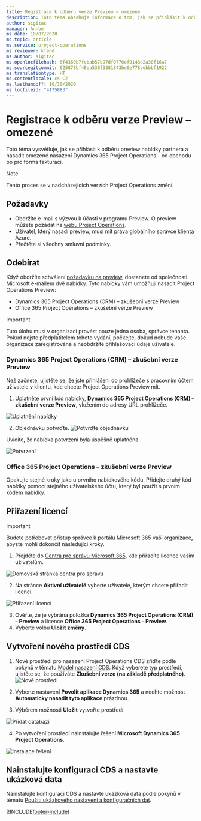 ```yaml
---
title: Registrace k odběru verze Preview – omezené
description: Toto téma obsahuje informace o tom, jak se přihlásit k odběru a nasadit omezené nasazení Project Operations - od obchodu po pro forma fakturaci.
author: sigitac
manager: Annbe
ms.date: 10/07/2020
ms.topic: article
ms.service: project-operations
ms.reviewer: kfend
ms.author: sigitac
ms.openlocfilehash: 6f4360b7febab57b97df0776ef9148d2a38f16a7
ms.sourcegitcommit: 625878bf48ea530f3381843be0e778cebbbf1922
ms.translationtype: HT
ms.contentlocale: cs-CZ
ms.lasthandoff: 10/30/2020
ms.locfileid: "4175883"
---
```

# <a name="sign-up-for-a-preview-subscription---lite"></a>Registrace k odběru verze Preview – omezené 

Toto téma vysvětluje, jak se přihlásit k odběru preview nabídky partnera a nasadit omezené nasazení Dynamics 365 Project Operations - od obchodu po pro forma fakturaci.

> [!NOTE]
> Tento proces se v nadcházejících verzích Project Operations změní.

## <a name="prerequisites"></a>Požadavky

- Obdržíte e-mail s výzvou k účasti v programu Preview. O preview můžete požádat na [webu Project Operations](https://dynamics.microsoft.com/en-us/project-operations/overview/).
- Uživatel, který nasadí preview, musí mít práva globálního správce klienta Azure.
- Přečtěte si všechny smluvní podmínky.

## <a name="subscribe"></a>Odebírat

Když obdržíte schválení [požadavku na preview](https://forms.office.com/FormsPro/Pages/ResponsePage.aspx?id=v4j5cvGGr0GRqy180BHbR56j8lZs0FdAvwT75_WNFyxUMkRDV1NYQU5TNjE2VjhKOVBUNVg2R0s1NC4u), dostanete od společnosti Microsoft e-mailem dvě nabídky. Tyto nabídky vám umožňují nasadit Project Operations Preview:

- Dynamics 365 Project Operations (CRM) – zkušební verze Preview
- Office 365 Project Operations – zkušební verze Preview

> [!IMPORTANT]
> Tuto úlohu musí v organizaci provést pouze jedna osoba, správce tenanta. Pokud nejste předplatitelem tohoto vydání, počkejte, dokud nebude vaše organizace zaregistrována a neobdržíte přihlašovací údaje uživatele.

### <a name="dynamics-365-project-operations-crm---preview-trial"></a>Dynamics 365 Project Operations (CRM) – zkušební verze Preview 

Než začnete, ujistěte se, že jste přihlášeni do prohlížeče s pracovním účtem uživatele v klientu, kde chcete Project Operations Preview mít.

1. Uplatněte první kód nabídky, **Dynamics 365 Project Operations (CRM) – zkušební verze Preview**, vložením do adresy URL prohlížeče.

![Uplatnění nabídky](./media/16RedeemFirstOfferNew.png)

2. Objednávku potvrďte.
![Potvrďte objednávku](./media/17ConfirmOrderNew.png)

Uvidíte, že nabídka potvrzení byla úspěšně uplatněna.

![Potvrzení](./media/18OrderConfirmationNew.png)

### <a name="office-365-project-operations---preview-trial"></a>Office 365 Project Operations – zkušební verze Preview

Opakujte stejné kroky jako u prvního nabídkového kódu. Přidejte druhý kód nabídky pomocí stejného uživatelského účtu, který byl použit s prvním kódem nabídky.

## <a name="assign-licenses"></a>Přiřazení licencí

> [!IMPORTANT]
> Budete potřebovat přístup správce k portálu Microsoft 365 vaší organizace, abyste mohli dokončit následující kroky.


1. Přejděte do [Centra pro správu Microsoft 365](https://portal.office.com/), kde přiřadíte licence vašim uživatelům.

![Domovská stránka centra pro správu](./media/14AdminPortal.png)

2. Na stránce **Aktivní uživatelé** vyberte uživatele, kterým chcete přiřadit licenci.

![Přiřazení licencí](./media/15AssignLicenses.png)

3. Ověřte, že je vybrána položka **Dynamics 365 Project Operations (CRM) – Preview** a licence **Office 365 Project Operations – Preview**. 
4. Vyberte volbu **Uložit změny**.

## <a name="create-a-new-cds-environment"></a>Vytvoření nového prostředí CDS

1. Nové prostředí pro nasazení Project Operations CDS zřiďte podle pokynů v tématu [Model nasazení CDS](lite-deployment.md). Když vyberete typ prostředí, ujistěte se, že používáte **Zkušební verze (na základě předplatného)**.
![Nové prostředí](./media/19CreateEnvironment.png)

2. Vyberte nastavení **Povolit aplikace Dynamics 365** a nechte možnost **Automaticky nasadit tyto aplikace** prázdnou.  
3. Výběrem možnosti **Uložit** vytvořte prostředí.

![Přidat databázi](./media/20CreateEnvironment1.png)

4. Po vytvoření prostředí nainstalujte řešení **Microsoft Dynamics 365 Project Operations**. 

![Instalace řešení](./media/21InstallSolution.png)

## <a name="install-a-cds-configuration-and-setup-demo-data"></a>Nainstalujte konfiguraci CDS a nastavte ukázková data

Nainstalujte konfiguraci CDS a nastavte ukázková data podle pokynů v tématu [Použití ukázkového nastavení a konfiguračních dat](lite-apply-demo-setup-config-data.md).


[!INCLUDE[footer-include](../includes/footer-banner.md)]